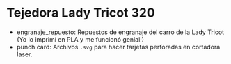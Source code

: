 # Tejedora Lady Tricot 320 
* engranaje_repuesto: Repuestos de engranaje del carro de la Lady Tricot
(Yo lo imprimí en PLA y me funcionó genial!)
* punch card: Archivos `.svg` para hacer tarjetas perforadas en cortadora laser. 
